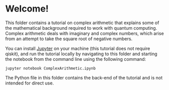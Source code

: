 # Welcome!

This folder contains a tutorial on complex arithmetic that explains some of the mathematical background required to work with quantum computing.
Complex arithmetic deals with imaginary and complex numbers, which arise from an attempt to take the square root of negative numbers.

You can install [Jupyter](https://jupyter.readthedocs.io/en/latest/install.html) on your machine (this tutorial does not require qiskit), and run the tutorial locally by navigating to this folder and starting the notebook from the command line using the following command:

    jupyter notebook ComplexArithmetic.ipynb

The Python file in this folder contains the back-end of the tutorial and is not intended for direct use.
